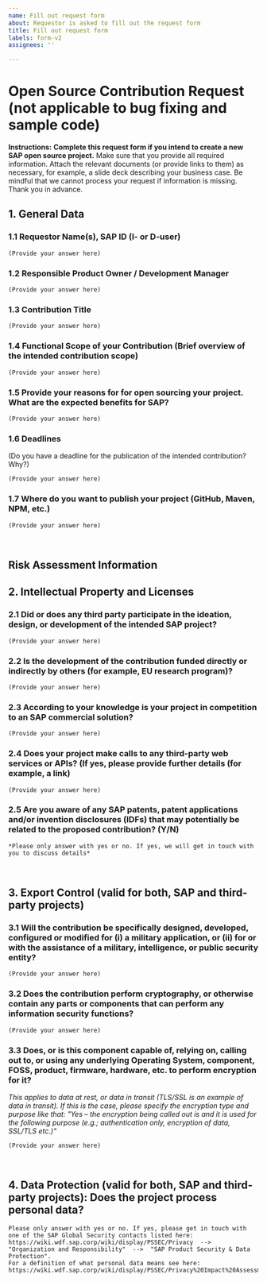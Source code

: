 ```yaml
---
name: Fill out request form
about: Requestor is asked to fill out the request form
title: Fill out request form
labels: form-v2
assignees: ''

---
```


# Open Source Contribution Request (not applicable to bug fixing and sample code)
**Instructions:** **Complete this request form if you intend to create a new SAP open source project.** Make sure that you provide all required information. Attach the relevant documents (or provide links to them) as necessary, for example, a slide deck describing your business case. Be mindful that we cannot process your request if information is missing. Thank you in advance.

## 1. General Data

### 1.1 Requestor Name(s), SAP ID (I- or D-user)
```
(Provide your answer here)
```

### 1.2 Responsible Product Owner / Development Manager 
```
(Provide your answer here)
```

### 1.3 Contribution Title
```
(Provide your answer here)
```

### 1.4 Functional Scope of your Contribution (Brief overview of the intended contribution scope)
```
(Provide your answer here)
```

### 1.5 Provide your reasons for for open sourcing your project. What are the expected benefits for SAP?
```
(Provide your answer here)
```

### 1.6 Deadlines
(Do you have a deadline for the publication of the intended contribution? Why?)
```
(Provide your answer here)
```

###  1.7 Where do you want to publish your project (GitHub, Maven, NPM, etc.)
```
(Provide your answer here)
```


&nbsp;


## Risk Assessment Information

## 2. Intellectual Property and Licenses

### 2.1 Did or does any third party participate in the ideation, design, or development of the intended SAP project? 
```
(Provide your answer here)
```

### 2.2 Is the development of the contribution funded directly or indirectly by others (for example, EU research program)?
```
(Provide your answer here)
```

### 2.3 According to your knowledge is your project in competition to an SAP commercial solution?
```
(Provide your answer here)
```

### 2.4 Does your project make calls to any third-party web services or APIs? (If yes, please provide further details (for example, a link) 
```
(Provide your answer here)
```

### 2.5 Are you aware of any SAP patents, patent applications and/or invention disclosures (IDFs) that may potentially be related to the proposed contribution? (Y/N)
```
*Please only answer with yes or no. If yes, we will get in touch with you to discuss details*
```


&nbsp;


## 3. Export Control (valid for both, SAP and third-party projects)

### 3.1 Will the contribution be specifically designed, developed, configured or modified for (i) a military application, or (ii) for or with the assistance of a military, intelligence, or public security entity?
```
(Provide your answer here)
```

### 3.2 Does the contribution perform cryptography, or otherwise contain any parts or components that can perform any information security functions? 
```
(Provide your answer here)
```

### 3.3 Does, or is this component capable of, relying on, calling out to, or using any underlying Operating System, component, FOSS, product, firmware, hardware, etc. to perform encryption for it? 
*This applies to data at rest, or data in transit (TLS/SSL is an example of data in transit). If this is the case, please specify the encryption type and purpose like that: "Yes – the encryption being called out is <enter the encryption type> and it is used for the following purpose <Enter the functional description of the cryptography> (e.g.; authentication only, encryption of data, SSL/TLS etc.)"*

```
(Provide your answer here)
```

&nbsp;


## 4. Data Protection (valid for both, SAP and third-party projects): Does the project process personal data? 
```
Please only answer with yes or no. If yes, please get in touch with one of the SAP Global Security contacts listed here:
https://wiki.wdf.sap.corp/wiki/display/PSSEC/Privacy  -->  "Organization and Responsibility"  -->  "SAP Product Security & Data Protection".
For a definition of what personal data means see here: https://wiki.wdf.sap.corp/wiki/display/PSSEC/Privacy%20Impact%20Assessment
```
